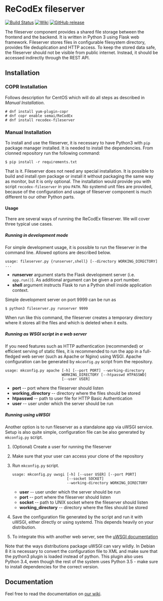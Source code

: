 # ReCodEx fileserver
[![Build 
Status](https://img.shields.io/travis/ReCodEx/fileserver/master.svg?label=Build%20status)](https://travis-ci.org/ReCodEx/fileserver)
[![Wiki](https://img.shields.io/badge/docs-wiki-orange.svg)](https://github.com/ReCodEx/wiki/wiki)
[![GitHub release](https://img.shields.io/github/release/recodex/fileserver.svg)](https://github.com/ReCodEx/wiki/wiki/Changelog)

The fileserver component provides a shared file storage between the frontend and
the backend. It is written in Python 3 using Flask web framework. Fileserver
stores files in configurable filesystem directory, provides file deduplication
and HTTP access. To keep the stored data safe, the fileserver should not be
visible from public internet. Instead, it should be accessed indirectly through
the REST API.

## Installation

### COPR Installation

Follows description for CentOS which will do all steps as described in _Manual Installation_.

```
# dnf install yum-plugin-copr
# dnf copr enable semai/ReCodEx
# dnf install recodex-fileserver
```

### Manual Installation

To install and use the fileserver, it is necessary to have Python3 with `pip`
package manager installed. It is needed to install the dependencies. From
clonned repository run the following command:

```
$ pip install -r requirements.txt
```

That is it. Fileserver does not need any special installation. It is possible to
build and install _rpm_ package or install it without packaging the same way as
monitor, but it is only optional. The installation would provide you with script
`recodex-fileserver` in you `PATH`. No systemd unit files are provided, because
of the configuration and usage of fileserver component is much different to our
other Python parts.

#### Usage

There are several ways of running the ReCodEx fileserver. We will cover three 
typical use cases.

##### Running in development mode

For simple development usage, it is possible to run the fileserver in the
command line. Allowed options are described below.

```
usage: fileserver.py {runserver,shell} [--directory WORKING_DIRECTORY] ...
```

- **runserver** argument starts the Flask development server (i.e. `app.run()`).
  As additional argument can be given a port number.
- **shell** argument instructs Flask to run a Python shell inside application
  context.

Simple development server on port 9999 can be run as

```
$ python3 fileserver.py runserver 9999
```

When run like this command, the fileserver creates a temporary directory where
it stores all the files and which is deleted when it exits.

##### Running as WSGI script in a web server

If you need features such as HTTP authentication (recommended) or efficient
serving of static files, it is recommended to run the app in a full-fledged web
server (such as Apache or Nginx) using WSGI. Apache configuration can be
generated by `mkconfig.py` script from the repository.

```
usage: mkconfig.py apache [-h] [--port PORT] --working-directory
                          WORKING_DIRECTORY [--htpasswd HTPASSWD]
                          [--user USER]
```

- **port** -- port where the fileserver should listen
- **working_directory** -- directory where the files should be stored
- **htpasswd** -- path to user file for HTTP Basic Authentication
- **user** -- user under which the server should be run

##### Running using uWSGI

Another option is to run fileserver as a standalone app via uWSGI service. Setup
is also quite simple, configuration file can be also generated by `mkconfig.py`
script.

1. (Optional) Create a user for running the fileserver
2. Make sure that your user can access your clone of the repository
3. Run `mkconfig.py` script.
	```
	usage: mkconfig.py uwsgi [-h] [--user USER] [--port PORT]
	                         [--socket SOCKET]
                             --working-directory WORKING_DIRECTORY
	```

	- **user** -- user under which the server should be run
	- **port** -- port where the fileserver should listen
	- **socket** -- path to UNIX socket where the fileserver should listen
	- **working_directory** -- directory where the files should be stored
	
4. Save the configuration file generated by the script and run it with uWSGI, 
   either directly or using systemd. This depends heavily on your distribution.
5. To integrate this with another web server, see the [uWSGI 
   documentation](http://uwsgi-docs.readthedocs.io/en/latest/WebServers.html)

Note that the ways distributions package uWSGI can vary wildly. In Debian 8 it
is necessary to convert the configuration file to XML and make sure that the
python3 plugin is loaded instead of python. This plugin also uses Python 3.4,
even though the rest of the system uses Python 3.5 - make sure to install
dependencies for the correct version.

## Documentation

Feel free to read the documentation on [our wiki](https://github.com/ReCodEx/wiki/wiki).

